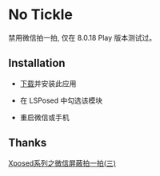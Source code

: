 # No Tickle

禁用微信拍一拍, 仅在 8.0.18 Play 版本测试过。

## Installation

- [下载](https://github.com/K265/NoTickle/releases)并安装此应用

- 在 LSPosed 中勾选该模块

- 重启微信或手机

## Thanks

[Xposed系列之微信屏蔽拍一拍(三)](https://www.jianshu.com/p/616be7deec33)
